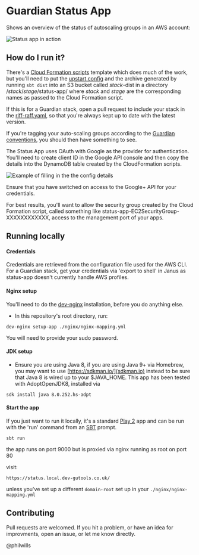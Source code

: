 Guardian Status App
=====================================

Shows an overview of the status of autoscaling groups in an AWS account:

![Status app in action](screenshot.png)

How do I run it?
----------------

There's a [Cloud Formation scripts](cloud-formation/status-app-secure.yaml) template which does much of the work, but you'll 
need to put the [upstart config](status-app.conf) and the archive generated by running `sbt dist` into an S3 bucket 
called *stack*-dist in a directory /*stack*/*stage*/status-app/ where *stack* and *stage* are the corresponding names as passed to the Cloud Formation script.

If this is for a Guardian stack, open a pull request to include your stack in the [riff-raff.yaml](riff-raff.yaml), so that you're always kept up to date with the latest version.

If you're tagging your auto-scaling groups according to the [Guardian conventions](https://github.com/guardian/prism/wiki/Tagging-conventions-for-AWS-and-Openstack), you should then
have something to see.

The Status App uses OAuth with Google as the provider for authentication. You'll need to
create client ID in the Google API console and then copy the details into the DynamoDB table
created by the CloudFormation scripts.

![Example of filling in the the config details](dynamo-config.png)

Ensure that you have switched on access to the Google+ API for your credentials.

For best results, you'll want to allow the security group created by the Cloud 
Formation script, called something like status-app-EC2SecurityGroup-XXXXXXXXXXXX, 
access to the management port of your apps.

Running locally
---------------

#### Credentials

Credentials are retrieved from the configuration file used for the AWS CLI. For a Guardian stack, get your 
credentials via 'export to shell' in Janus as status-app doesn't currently handle AWS profiles.

#### Nginx setup

You'll need to do the [dev-nginx](https://github.com/guardian/dev-nginx) installation, before you do anything else.
* In this repository's root directory, run:
```
dev-nginx setup-app ./nginx/nginx-mapping.yml
```
You will need to provide your sudo password.

#### JDK setup
* Ensure you are using Java 8, if you are using Java 9+ via Homebrew, you may want to use [https://sdkman.io/](sdkman.io) 
instead to be sure that Java 8 is wired up to your $JAVA_HOME. This app has been tested with AdoptOpenJDK8, installed via
```
sdk install java 8.0.252.hs-adpt
```
 
#### Start the app
If you just want to run it locally, it's a standard [Play 2](http://www.playframework.com/) 
app and can be run with the 'run' command from an [SBT](http://www.scala-sbt.org/) prompt.

`sbt run` 

the app runs on port 9000 but is proxied via nginx running as root on port 80

visit: 

`https://status.local.dev-gutools.co.uk/` 

unless you've set up a different `domain-root` set up in your `./nginx/nginx-mapping.yml` 

Contributing
------------

Pull requests are welcomed. If you hit a problem, or have an idea for improvments, 
open an issue, or let me know directly.

@philwills
